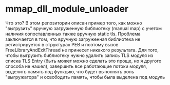 # mmap_dll_module_unloader
Что это?
В этом репозитории описан пример того, как можно "выгрузить" вручную загруженную библиотеку (manual map) с учетом наличия сопоставленных также вручную static tls.
Проблема заключается в том, что вручную загруженная библиотека не регистрируется в структурах PEB и поэтому вызов FreeLibraryAndExitThread не принесет никакого результата.
Для того, чтобы выгрузить библиотеку нужно удалить запись TLS модуля из списка TLS Entry 
(быть может можно сделать это проще, но я другого способа не нашел), завершить все работающие потоки модуля, 
выделить память под функцию, что будет выполнять роль "выгружатора" и освободить память, чтобы была выделена под модуль
